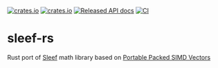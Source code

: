 [![crates.io](https://img.shields.io/crates/d/sleef.svg)](https://crates.io/crates/sleef)
[![crates.io](https://img.shields.io/crates/v/sleef.svg)](https://crates.io/crates/sleef)
[![Released API docs](https://docs.rs/sleef/badge.svg)](https://docs.rs/sleef)
[![CI](https://github.com/burrbull/sleef-rs/workflows/CI/badge.svg?branch=master)](https://github.com/burrbull/sleef-rs)

# sleef-rs

Rust port of [Sleef] math library based on [Portable Packed SIMD Vectors]

[Sleef]: https://github.com/shibatch/sleef/
[Portable Packed SIMD Vectors]: https://github.com/rust-lang/packed_simd